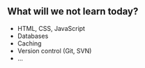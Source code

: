 ##  What will we not learn today?

* HTML, CSS, JavaScript
* Databases
* Caching
* Version control (Git, SVN)
* ...
